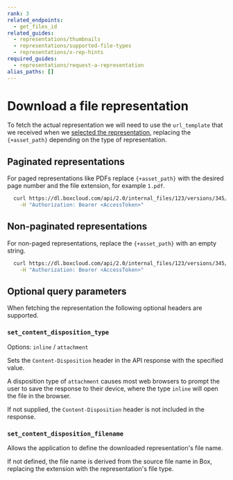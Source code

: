 ```yaml
---
rank: 3
related_endpoints:
  - get_files_id
related_guides:
  - representations/thumbnails
  - representations/supported-file-types
  - representations/x-rep-hints
required_guides:
  - representations/request-a-representation
alias_paths: []
---
```


# Download a file representation

To fetch the actual representation we will need to use the
`url_template` that we received when we
[selected the representation][select_representation], replacing
the `{+asset_path}` depending on the type of representation.

## Paginated representations

For paged representations like PDFs replace `{+asset_path}`
with the desired page number and the file extension, for example
`1.pdf`.

<!-- markdownlint-disable line-length -->
```sh
  curl https://dl.boxcloud.com/api/2.0/internal_files/123/versions/345/representations/pdf/content/3.pdf \
    -H "Authorization: Bearer <AccessToken>"
```
<!-- markdownlint-enable line-length -->

## Non-paginated representations

For non-paged representations, replace the `{+asset_path}` with
an empty string.

<!-- markdownlint-disable line-length -->
```sh
  curl https://dl.boxcloud.com/api/2.0/internal_files/123/versions/345/representations/jpg_32x32/content/3.pdf \
    -H "Authorization: Bearer <AccessToken>"
```
<!-- markdownlint-eable line-length -->

## Optional query parameters

When fetching the representation the following optional headers
are supported.

### `set_content_disposition_type`

Options: `inline` / `attachment`

Sets the `Content-Disposition` header in the API response with the specified
value.

A disposition type of `attachment` causes most web browsers to prompt the user
to save the response to their device, where the type `inline` will open the
file in the browser.

If not supplied, the `Content-Disposition` header is not included in the
response.

### `set_content_disposition_filename`

Allows the application to define the downloaded representation's file name.

If not defined, the file name is derived from the source file name in Box,
replacing the extension with the representation's file type.

[select_representation]: /guides/representations/request-a-representation

